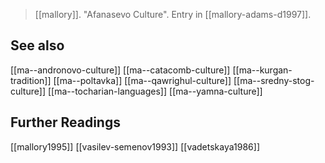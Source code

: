 > [[mallory]]. "Afanasevo Culture". Entry in [[mallory-adams-d1997]]. 

## See also
[[ma--andronovo-culture]]
[[ma--catacomb-culture]]
[[ma--kurgan-tradition]]
[[ma--poltavka]]
[[ma--qawrighul-culture]]
[[ma--sredny-stog-culture]]
[[ma--tocharian-languages]]
[[ma--yamna-culture]]

## Further Readings
[[mallory1995]]
[[vasilev-semenov1993]]
[[vadetskaya1986]]